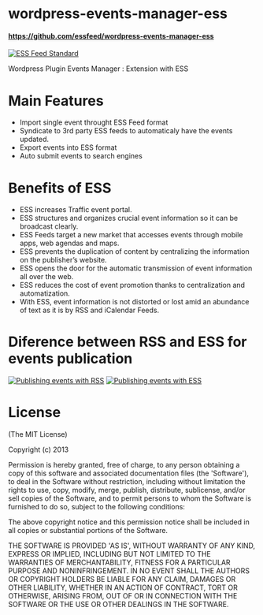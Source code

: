 wordpress-events-manager-ess
============================

#### https://github.com/essfeed/wordpress-events-manager-ess
[![ESS Feed Standard](http://essfeed.org/images/8/87/ESS_logo_32x32.png)](http://essfeed.org/)

Wordpress Plugin Events Manager : Extension with ESS

# Main Features

* Import single event throught ESS Feed format
* Syndicate to 3rd party ESS feeds to automaticaly have the events updated.
* Export events into ESS format
* Auto submit events to search engines


# Benefits of ESS

* ESS increases Traffic event portal.
* ESS structures and organizes crucial event information so it can be broadcast clearly.
* ESS Feeds target a new market that accesses events through mobile apps, web agendas and maps.
* ESS prevents the duplication of content by centralizing the information on the publisher’s website.
* ESS opens the door for the automatic transmission of event information all over the web.
* ESS reduces the cost of event promotion thanks to centralization and automatization.
* With ESS, event information is not distorted or lost amid an abundance of text as it is by RSS and iCalendar Feeds.

# Diference between RSS and ESS for events publication
[![Publishing events with RSS](http://essfeed.org/images/6/64/Before_ess_with_rss.gif)](http://essfeed.org/)
[![Publishing events with ESS](http://essfeed.org/images/3/3b/After_with_ess.gif)](http://essfeed.org/)


# License

(The MIT License)

Copyright (c) 2013

Permission is hereby granted, free of charge, to any person obtaining
a copy of this software and associated documentation files (the
'Software'), to deal in the Software without restriction, including
without limitation the rights to use, copy, modify, merge, publish,
distribute, sublicense, and/or sell copies of the Software, and to
permit persons to whom the Software is furnished to do so, subject to
the following conditions:

The above copyright notice and this permission notice shall be
included in all copies or substantial portions of the Software.

THE SOFTWARE IS PROVIDED 'AS IS', WITHOUT WARRANTY OF ANY KIND,
EXPRESS OR IMPLIED, INCLUDING BUT NOT LIMITED TO THE WARRANTIES OF
MERCHANTABILITY, FITNESS FOR A PARTICULAR PURPOSE AND NONINFRINGEMENT.
IN NO EVENT SHALL THE AUTHORS OR COPYRIGHT HOLDERS BE LIABLE FOR ANY
CLAIM, DAMAGES OR OTHER LIABILITY, WHETHER IN AN ACTION OF CONTRACT,
TORT OR OTHERWISE, ARISING FROM, OUT OF OR IN CONNECTION WITH THE
SOFTWARE OR THE USE OR OTHER DEALINGS IN THE SOFTWARE.